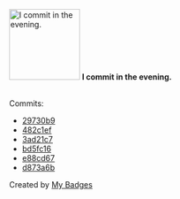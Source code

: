 <img src="https://my-badges.github.io/my-badges/evening-commits.png" alt="I commit in the evening." title="I commit in the evening." width="128">
<strong>I commit in the evening.</strong>
<br><br>

Commits:

- <a href="https://github.com/GustavoDiogo/grpc-dht-file-system/commit/29730b96884ebc8b7500a21fe667d80243149532">29730b9</a>
- <a href="https://github.com/GustavoDiogo/grpc-dht-file-system/commit/482c1efc5ffa2dc29dd28388fc822a90262c9fef">482c1ef</a>
- <a href="https://github.com/GustavoDiogo/grpc-dht-file-system/commit/3ad21c7df8457d1f5053da19715c9e5aac4d9b2e">3ad21c7</a>
- <a href="https://github.com/GustavoDiogo/grpc-dht-file-system/commit/bd5fc1612f2706b82df8a88ce3367a5d568e6c2d">bd5fc16</a>
- <a href="https://github.com/GustavoDiogo/grpc-dht-file-system/commit/e88cd674265159cce390e626d5fff36b7d9845b0">e88cd67</a>
- <a href="https://github.com/GustavoDiogo/grpc-dht-file-system/commit/d873a6baf0c1e70745cd0fded06d4cfc9d00dfb0">d873a6b</a>


Created by <a href="https://github.com/my-badges/my-badges">My Badges</a>